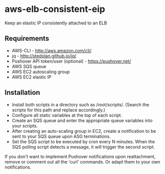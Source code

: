 # aws-elb-consistent-eip
Keep an elastic IP consistently attached to an ELB

## Requirements
  - AWS-CLI - http://aws.amazon.com/cli/
  - jq - http://stedolan.github.io/jq/
  - Pushover API token/user (optional) - https://pushover.net/
  - AWS SQS queue
  - AWS EC2 autoscaling group
  - AWS EC2 elastic IP

## Installation
  - Install both scripts in a directory such as /root/scripts/. (Search the scripts for this path and replace accordingly.)
  - Configure all static variables at the top of each script.
  - Create an SQS queue and enter the appropriate queue variables into your scripts.
  - After creating an auto-scaling group in EC2, create a notification to be sent to your SQS queue upon ASG terminations.
  - Set the SQS script to be executed by cron every N minutes. When the SQS polling script detects a message, it will trigger the second script.

If you don't want to implement Pushover notifications upon reattachment, remove or comment out all the 'curl' commands. Or adapt them to your own notifications.
